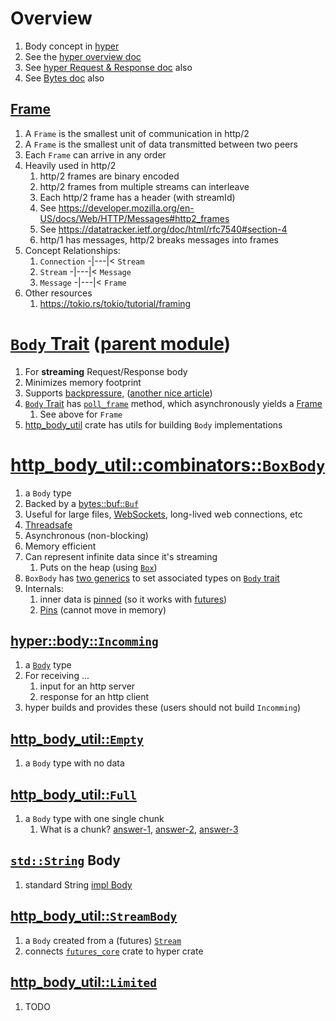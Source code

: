 # Overview

1. Body concept in [hyper](https://hyper.rs/)
1. See the [hyper overview doc](./hyper.md)
1. See [hyper Request & Response doc](./hyper.req-res.md) also
1. See [Bytes doc](./hyper.bytes.md) also


## [Frame](https://docs.rs/hyper/latest/hyper/body/struct.Frame.html)

1. A `Frame` is the smallest unit of communication in http/2
1. A `Frame` is the smallest unit of data transmitted between two peers
1. Each `Frame` can arrive in any order
1. Heavily used in http/2
    1. http/2 frames are binary encoded
    1. http/2 frames from multiple streams can interleave
    1. Each http/2 frame has a header (with streamId)
    1. See https://developer.mozilla.org/en-US/docs/Web/HTTP/Messages#http2_frames
    1. See https://datatracker.ietf.org/doc/html/rfc7540#section-4
    1. http/1 has messages, http/2 breaks messages into frames
1. Concept Relationships:
    1. `Connection` -|---|< `Stream`
    1. `Stream` -|---|< `Message` 
    1. `Message` -|---|< `Frame`
1. Other resources
    1. https://tokio.rs/tokio/tutorial/framing


# [`Body` Trait](https://docs.rs/hyper/latest/hyper/body/trait.Body.html) ([parent module](https://docs.rs/hyper/latest/hyper/body/index.html))

1. For **streaming** Request/Response body
1. Minimizes memory footprint
1. Supports [backpressure](https://medium.com/@jayphelps/backpressure-explained-the-flow-of-data-through-software-2350b3e77ce7), ([another nice article](https://github.com/ReactiveX/RxJava/wiki/Backpressure))
1. [`Body` Trait](https://docs.rs/hyper/latest/hyper/body/trait.Body.html) has [`poll_frame`](https://docs.rs/hyper/latest/hyper/body/trait.Body.html#tymethod.poll_frame) method, which asynchronously yields a [Frame](https://docs.rs/hyper/latest/hyper/body/struct.Frame.html)
    1. See above for `Frame`
1. [http_body_util](https://docs.rs/http-body-util/latest/http_body_util/) crate has utils for building `Body` implementations


# [http_body_util::combinators::`BoxBody`](https://docs.rs/http-body-util/latest/http_body_util/combinators/struct.BoxBody.html)

1. a `Body` type
1. Backed by a [bytes::buf::`Buf`](https://docs.rs/bytes/latest/bytes/buf/trait.Buf.html)
1. Useful for large files, [WebSockets](https://www.pubnub.com/guides/websockets/), long-lived web connections, etc
1. [Threadsafe](https://docs.rs/http-body-util/0.1.1/http_body_util/combinators/struct.BoxBody.html#impl-Send-for-BoxBody%3CD,+E%3E)
1. Asynchronous (non-blocking)
1. Memory efficient
1. Can represent infinite data since it's streaming
    1. Puts on the heap (using [`Box`](https://doc.rust-lang.org/std/boxed/struct.Box.html))
1. `BoxBody` has [two generics](https://docs.rs/http-body-util/0.1.1/http_body_util/combinators/struct.BoxBody.html#method.new) to set associated types on [`Body` trait](https://docs.rs/http-body/latest/http_body/trait.Body.html)
1. Internals:
    1. inner data is [pinned](https://rust-lang.github.io/async-book/04_pinning/01_chapter.html) (so it works with [futures](https://tokio.rs/tokio/tutorial/async))
    1. [Pins](https://doc.rust-lang.org/std/boxed/struct.Box.html#method.pin) (cannot move in memory)


## [hyper::body::`Incomming`](https://docs.rs/hyper/latest/hyper/body/struct.Incoming.html)

1. a [`Body`](https://docs.rs/hyper/latest/hyper/body/struct.Incoming.html#impl-Body-for-Incoming) type
1. For receiving ...
    1. input for an http server
    1. response for an http client
1. hyper builds and provides these (users should not build `Incomming`)

## [http_body_util::`Empty`](https://docs.rs/http-body-util/latest/http_body_util/struct.Empty.html)

1. a `Body` type with no data

## [http_body_util::`Full`](https://docs.rs/http-body-util/latest/http_body_util/struct.Full.html)

1. a `Body` type with one single chunk
    1. What is a chunk? [answer-1](https://developer.mozilla.org/en-US/docs/Web/HTTP/Headers/Transfer-Encoding), [answer-2](https://en.wikipedia.org/wiki/Chunked_transfer_encoding), [answer-3](https://bunny.net/academy/http/what-is-chunked-encoding/) 

## [`std::String`](https://doc.rust-lang.org/nightly/alloc/string/struct.String.html) Body

1. standard String [impl Body](https://docs.rs/hyper/latest/hyper/body/trait.Body.html#impl-Body-for-String)



## [http_body_util::`StreamBody`](TODO)

1. a `Body` created from a (futures) [`Stream`](https://docs.rs/futures-core/0.3.30/futures_core/stream/trait.Stream.html)
1. connects [`futures_core`](https://docs.rs/futures-core/0.3.30/futures_core/index.html) crate to hyper crate


## [http_body_util::`Limited`](https://docs.rs/http-body-util/0.1.1/http_body_util/struct.Limited.html)

1. TODO
